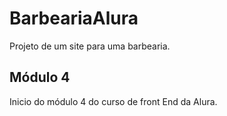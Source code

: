 # BarbeariaAlura
Projeto de um site para uma barbearia.

## Módulo 4

Inicio do módulo 4 do curso de front End da Alura.


